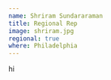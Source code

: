 ```yaml
---
name: Shriram Sundararaman 
title: Regional Rep
image: shriram.jpg
regional: true
where: Philadelphia
---
```

hi

